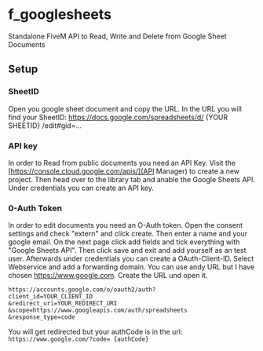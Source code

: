 # f_googlesheets
Standalone FiveM API to Read, Write and Delete from Google Sheet Documents

## Setup

### SheetID
Open you google sheet document and copy the URL.
In the URL you will find your SheetID:
https://docs.google.com/spreadsheets/d/ {YOUR SHEETID} /edit#gid=...

### API key
In order to Read from public documents you need an API Key.
Visit the [https://console.cloud.google.com/apis/](API Manager) to create 
a new project. Then head over to the library tab and anable the  Google Sheets API.
Under credentials you can create an API key. 

### 0-Auth Token
In order to edit documents you need an O-Auth token. 
Open the consent settings and check "extern" and click create. Then enter a name
and your google email. On the next page click add fields and tick everything with 
"Google Sheets API". Then click save and exit and add yourself as an test user.
Afterwards under credentials you can create a OAuth-Client-ID. Select Webservice and 
add a forwarding domain. You can use andy URL but I have chosen https://www.google.com.
Create the URL und open it.
```
https://accounts.google.com/o/oauth2/auth?
client_id=YOUR_CLIENT_ID
&redirect_uri=YOUR_REDIRECT_URI
&scope=https://www.googleapis.com/auth/spreadsheets
&response_type=code
```
You will get redirected but your authCode is in the url:
``https://www.google.com/?code= {authCode}``
